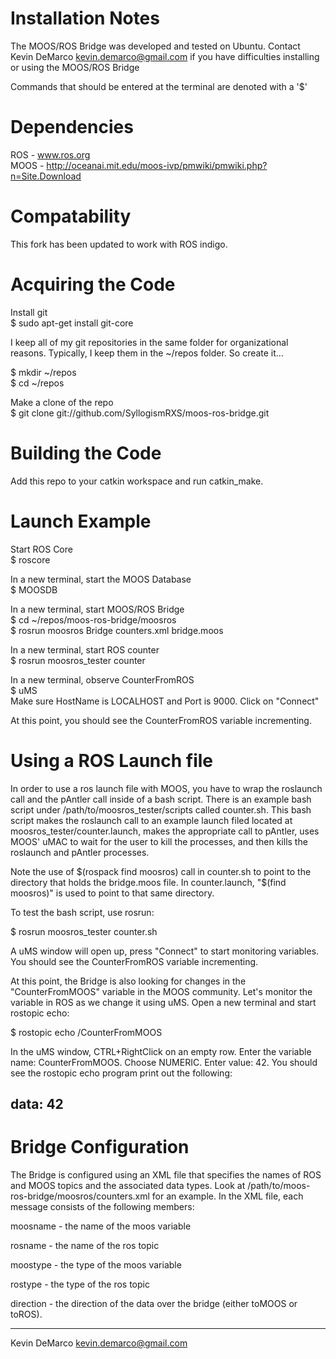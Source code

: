 Installation Notes
==================

The MOOS/ROS Bridge was developed and tested on Ubuntu. Contact Kevin DeMarco
<kevin.demarco@gmail.com> if you have difficulties installing or using the
MOOS/ROS Bridge

Commands that should be entered at the terminal are denoted with a '$'

Dependencies
==============
ROS - www.ros.org  
MOOS - http://oceanai.mit.edu/moos-ivp/pmwiki/pmwiki.php?n=Site.Download

Compatability
================

This fork has been updated to work with ROS indigo.

Acquiring the Code
===================
Install git  
$ sudo apt-get install git-core

I keep all of my git repositories in the same folder for organizational
reasons.  Typically, I keep them in the ~/repos folder.  So create it...

$ mkdir ~/repos  
$ cd ~/repos

Make a clone of the repo  
$ git clone git://github.com/SyllogismRXS/moos-ros-bridge.git

Building the Code
==================
Add this repo to your catkin workspace and run catkin_make.

Launch Example
===============
Start ROS Core  
$ roscore

In a new terminal, start the MOOS Database  
$ MOOSDB

In a new terminal, start MOOS/ROS Bridge  
$ cd ~/repos/moos-ros-bridge/moosros  
$ rosrun moosros Bridge counters.xml bridge.moos

In a new terminal, start ROS counter  
$ rosrun moosros_tester counter

In a new terminal, observe CounterFromROS  
$ uMS  
Make sure HostName is LOCALHOST and Port is 9000. Click on "Connect"

At this point, you should see the CounterFromROS variable incrementing.

Using a ROS Launch file
=========================

In order to use a ros launch file with MOOS, you have to wrap the roslaunch
call and the pAntler call inside of a bash script. There is an example bash
script under /path/to/moosros_tester/scripts called counter.sh. This bash
script makes the roslaunch call to an example launch filed located at
moosros_tester/counter.launch, makes the appropriate call to pAntler, uses
MOOS' uMAC to wait for the user to kill the processes, and then kills the
roslaunch and pAntler processes.

Note the use of $(rospack find moosros) call in counter.sh to point to the
directory that holds the bridge.moos file. In counter.launch, "$(find moosros)"
is used to point to that same directory.

To test the bash script, use rosrun:

$ rosrun moosros_tester counter.sh

A uMS window will open up, press "Connect" to start monitoring variables. You
should see the CounterFromROS variable incrementing.

At this point, the Bridge is also looking for changes in the "CounterFromMOOS"
variable in the MOOS community. Let's monitor the variable in ROS as we change
it using uMS. Open a new terminal and start rostopic echo:

$ rostopic echo /CounterFromMOOS

In the uMS window, CTRL+RightClick on an empty row. Enter the variable name:
CounterFromMOOS. Choose NUMERIC. Enter value: 42. You should see the rostopic
echo program print out the following:

data: 42
---

Bridge Configuration
========================

The Bridge is configured using an XML file that specifies the names of ROS and
MOOS topics and the associated data types. Look at
/path/to/moos-ros-bridge/moosros/counters.xml for an example. In the XML file,
each message consists of the following members:

moosname - the name of the moos variable

rosname - the name of the ros topic

moostype - the type of the moos variable

rostype - the type of the ros topic

direction - the direction of the data over the bridge (either toMOOS or toROS).

----------------------------------------
Kevin DeMarco <kevin.demarco@gmail.com>
